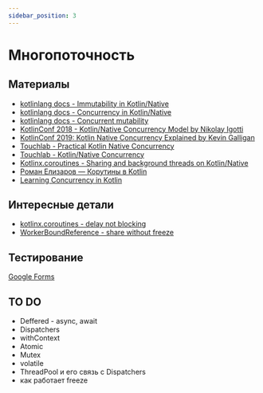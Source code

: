 ```yaml
---
sidebar_position: 3
---
```


# Многопоточность

## Материалы

- [kotlinlang docs - Immutability in Kotlin/Native](https://kotlinlang.org/docs/native-immutability.html)
- [kotlinlang docs - Concurrency in Kotlin/Native](https://kotlinlang.org/docs/native-concurrency.html)
- [kotlinlang docs - Concurrent mutability](https://kotlinlang.org/docs/mobile/concurrent-mutability.html)
- [KotlinConf 2018 - Kotlin/Native Concurrency Model by Nikolay Igotti](https://www.youtube.com/watch?v=nw6YTfEyfO0)
- [KotlinConf 2019: Kotlin Native Concurrency Explained by Kevin Galligan](https://www.youtube.com/watch?v=oxQ6e1VeH4M)
- [Touchlab - Practical Kotlin Native Concurrency](https://dev.to/touchlab/practical-kotlin-native-concurrency-ac7)
- [Touchlab - Kotlin/Native Concurrency](https://touchlab.co/kotlin-native-concurrency/)
- [Kotlinx.coroutines - Sharing and background threads on Kotlin/Native](https://github.com/Kotlin/kotlinx.coroutines/blob/native-mt/kotlin-native-sharing.md)
- [Роман Елизаров — Корутины в Kotlin](https://www.youtube.com/watch?v=rB5Q3y73FTo)
- [Learning Concurrency in Kotlin](https://www.packtpub.com/product/learning-concurrency-in-kotlin/9781788627160)

## Интересные детали

- [kotlinx.coroutines - delay not blocking](https://kotlin.github.io/kotlinx.coroutines/kotlinx-coroutines-core/kotlinx.coroutines/delay.html)
- [WorkerBoundReference - share without freeze](https://kotlinlang.org/api/latest/jvm/stdlib/kotlin.native.concurrent/-worker-bound-reference/)

## Тестирование

[Google Forms](https://forms.gle/ZCKW34TnLN1tfHQBA)

## TO DO

- Deffered - async, await
- Dispatchers
- withContext
- Atomic
- Mutex
- volatile
- ThreadPool и его связь с Dispatchers
- как работает freeze
